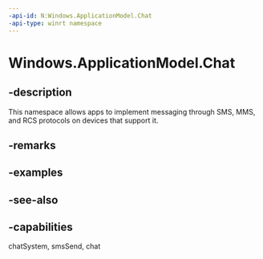 ```yaml
---
-api-id: N:Windows.ApplicationModel.Chat
-api-type: winrt namespace
---
```


# Windows.ApplicationModel.Chat

## -description
This namespace allows apps to implement messaging through SMS, MMS, and RCS protocols on devices that support it.

## -remarks

## -examples

## -see-also
## -capabilities
chatSystem, smsSend, chat
